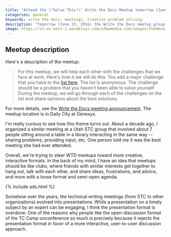 ```yaml
---
title: "Attend the \"Solve This!\" Write the Docs Meetup tomorrow (June 23, 2016)"
categories: general
keywords: write the docs, meetings, creative problem solving
description: "Tomorrow (June 23, 2016) the Write the Docs meetup group in San Francisco is holding a meetup focused on helping each other solve tech comm problems. The meetup theme is called <i>Solve This!</i>. If you're in the Bay area, definitely check it out."
image: https://s3.us-west-1.wasabisys.com/idbwmedia.com/images/thumbnails/writethedocsthumb.png
---
```


## Meetup description

Here's a description of the meetup:

>For this meetup, we will help each other with the challenges that we face at work. Here's how it we will do this. You add a major challenge that you have to the [list here](https://docs.google.com/document/d/1ahRwoM9IN1Gy2Lmq-qLWTATkoss4IqWME43KNFjLpuY/edit).  The list is anonymous.  The challenge should be a problem that you haven't been able to solve yourself. During the meetup, we will go through each of the challenges on the list and share opinions about the best solutions.

For more details, see the [Write the Docs meeting announcement](http://www.meetup.com/Write-the-Docs-SF/events/231272920/). The meetup location is in Daily City at Genesys.

I'm really curious to see how this theme turns out. About a decade ago, I organized a similar meeting at a Utah STC group that involved about 7 people sitting around a table in a library interacting in the same way -- sharing problems, providing input, etc. One person told me it was the best meeting she had ever attended.

Overall, we're trying to steer WTD meetups toward more creative, interactive formats. In the back of my mind, I have an idea that meetups should be like clubs, where friends with similar interests get together to hang out, talk with each other, and share ideas, frustrations, and advice, and more with a loose format and semi-open agenda.

{% include ads.html %}

Somehow over the years, the technical writing meetings (from STC to other organizations) evolved into presentations. While a presentation on a timely subject by an expert can be engaging, I think the presentation format is overdone. One of the reasons why people like the open-discussion format of the TC Camp unconference so much is precisely because it rejects the presentation format in favor of a more interactive, user-to-user discussion approach.
